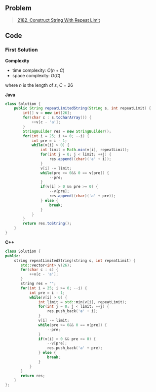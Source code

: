 ## Problem

> [2182. Construct String With Repeat Limit](https://leetcode.cn/problems/construct-string-with-repeat-limit/)

## Code

### First Solution

**Complexity**

- time complexity: $O(n + C)$
- space complexity: $O(C)$

where $n$ is the length of $s$, $C$ = 26

**Java**

```java
class Solution {
    public String repeatLimitedString(String s, int repeatLimit) {
        int[] v = new int[26];
        for(char c : s.toCharArray()) {
            ++v[c - 'a'];
        }
        StringBuilder res = new StringBuilder();
        for(int i = 25; i >= 0; --i) {
            int pre = i - 1;
            while(v[i] > 0) {
                int limit = Math.min(v[i], repeatLimit);
                for(int j = 0; j < limit; ++j) {
                    res.append((char)('a' + i));
                }
                v[i] -= limit;
                while(pre >= 0&& 0 == v[pre]) {
                    --pre;
                }
                if(v[i] > 0 && pre >= 0) {
                    --v[pre];
                    res.append((char)('a' + pre));
                } else {
                    break;
                }
            }
        }
        return res.toString();
    }
}
```

**C++**

```c++
class Solution {
public:
    string repeatLimitedString(string s, int repeatLimit) {
       std::vector<int> v(26);
       for(char c : s) {
           ++v[c - 'a'];
       }
       string res = "";
       for(int i = 25; i >= 0; --i) {
           int pre = i - 1;
           while(v[i] > 0) {
               int limit = std::min(v[i], repeatLimit);
               for(int j = 0; j < limit; ++j) {
                   res.push_back('a' + i);
               }
               v[i] -= limit;
               while(pre >= 0&& 0 == v[pre]) {
                   --pre;
               }
               if(v[i] > 0 && pre >= 0) {
                   --v[pre];
                   res.push_back('a' + pre);
               } else {
                   break;
               }
           }
       }
       return res;
    }
};
```
